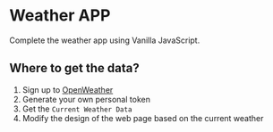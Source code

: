 # Weather APP

Complete the weather app using Vanilla JavaScript.

## Where to get the data?

1. Sign up to [OpenWeather](https://openweathermap.org/)
2. Generate your own personal token
3. Get the `Current Weather Data`
4. Modify the design of the web page based on the current weather
